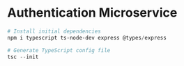 # Authentication Microservice

```powershell
# Install initial dependencies
npm i typescript ts-node-dev express @types/express

# Generate TypeScript config file
tsc --init
```
